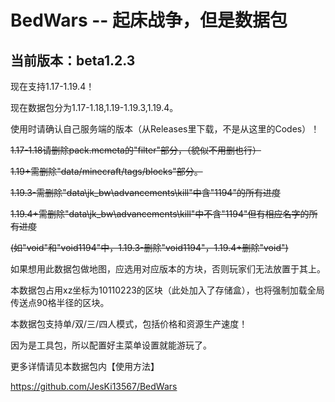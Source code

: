 # BedWars -- 起床战争，但是数据包
## 当前版本：beta1.2.3

现在支持1.17-1.19.4！

现在数据包分为1.17-1.18,1.19-1.19.3,1.19.4。

使用时请确认自己服务端的版本（从Releases里下载，不是从这里的Codes）！

~~1.17-1.18请删除pack.mcmeta的"filter"部分，（貌似不用删也行）~~

~~1.19+需删除"data/minecraft/tags/blocks"部分。~~

~~1.19.3-需删除"data\jk_bw\advancements\kill"中含"1194"的所有进度~~

~~1.19.4+需删除"data\jk_bw\advancements\kill"中不含"1194"但有相应名字的所有进度~~

~~(如"void"和"void1194"中，1.19.3-删除"void1194"，1.19.4+删除"void")~~

如果想用此数据包做地图，应选用对应版本的方块，否则玩家们无法放置于其上。

本数据包占用xz坐标为10110223的区块（此处加入了存储盒），也将强制加载全局传送点90格半径的区块。

本数据包支持单/双/三/四人模式，包括价格和资源生产速度！

因为是工具包，所以配置好主菜单设置就能游玩了。

更多详情请见本数据包内【使用方法】

https://github.com/JesKi13567/BedWars